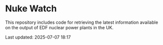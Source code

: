 # Nuke Watch

This repository includes code for retrieving the latest information available on the output of EDF nuclear power plants in the UK.

Last updated: 2025-07-07 18:17